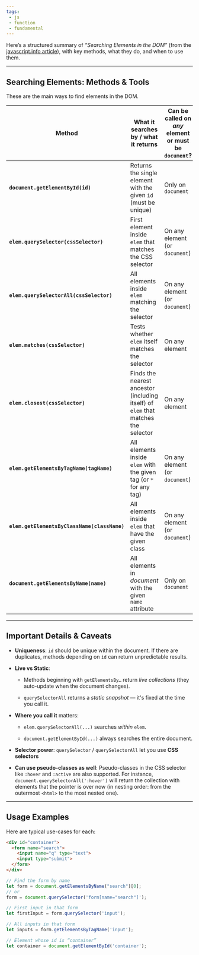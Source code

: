 ```yaml
---
tags: 
 - js
 - function
 - fundamental
---
```


Here’s a structured summary of _“Searching Elements in the DOM”_ (from the [javascript.info article](https://javascript.info/searching-elements-dom)), with key methods, what they do, and when to use them.

---

## Searching Elements: Methods & Tools

These are the main ways to find elements in the DOM.

|Method|What it searches by / what it returns|Can be called on _any_ element or must be `document`?|Live vs Static collection / special behavior|
|---|---|---|---|
|**`document.getElementById(id)`**|Returns the single element with the given `id` (must be unique)|Only on `document`|Single element (or `null` if not found) |
|**`elem.querySelector(cssSelector)`**|First element inside `elem` that matches the CSS selector|On any element (or `document`)|Static — returns one element or `null` |
|**`elem.querySelectorAll(cssSelector)`**|All elements inside `elem` matching the selector|On any element (or `document`)|Static `NodeList` (snapshot) |
|**`elem.matches(cssSelector)`**|Tests whether `elem` itself matches the selector|On any element|Returns `true`/`false` |
|**`elem.closest(cssSelector)`**|Finds the nearest ancestor (including itself) of `elem` that matches the selector|On any element|Returns the ancestor element or `null` |
|**`elem.getElementsByTagName(tagName)`**|All elements inside `elem` with the given tag (or `*` for any tag)|On any element (or `document`)|Live HTMLCollection (updates if document changes) |
|**`elem.getElementsByClassName(className)`**|All elements inside `elem` that have the given class|On any element (or `document`)|Live HTMLCollection |
|**`document.getElementsByName(name)`**|All elements in _document_ with the given `name` attribute|Only on `document`|Live collection |

---

## Important Details & Caveats

- **Uniqueness**: `id` should be unique within the document. If there are duplicates, methods depending on `id` can return unpredictable results. 
    
- **Live vs Static**:
    
    - Methods beginning with `getElementsBy…` return _live collections_ (they auto-update when the document changes). 
        
    - `querySelectorAll` returns a _static snapshot_ — it's fixed at the time you call it. 
        
- **Where you call it** matters:
    
    - `elem.querySelectorAll(...)` searches _within_ `elem`.
        
    - `document.getElementById(...)` always searches the entire document.
        
- **Selector power**: `querySelector` / `querySelectorAll` let you use **CSS selectors** 
    
- **Can use pseudo-classes as well**: Pseudo-classes in the CSS selector like `:hover` and `:active` are also supported. For instance, `document.querySelectorAll(':hover')` will return the collection with elements that the pointer is over now (in nesting order: from the outermost `<html>` to the most nested one).

---

## Usage Examples

Here are typical use-cases for each:

```html
<div id="container">
  <form name="search">
    <input name="q" type="text">
    <input type="submit">
  </form>
</div>
```

```js
// Find the form by name
let form = document.getElementsByName("search")[0]; 
// or
form = document.querySelector('form[name="search"]');

// First input in that form
let firstInput = form.querySelector('input'); 

// All inputs in that form
let inputs = form.getElementsByTagName('input');

// Element whose id is “container”
let container = document.getElementById('container');
```